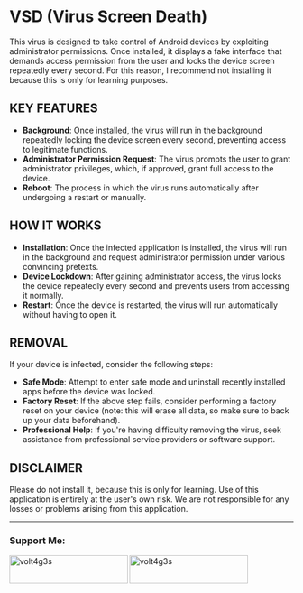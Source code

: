 # VSD (Virus Screen Death)
This virus is designed to take control of Android devices by exploiting administrator permissions.  Once installed, it displays a fake interface that demands access permission from the user and locks the device screen repeatedly every second.  For this reason, I recommend not installing it because this is only for learning purposes.

## KEY FEATURES
- **Background**: Once installed, the virus will run in the background repeatedly locking the device screen every second, preventing access to legitimate functions.
- **Administrator Permission Request**: The virus prompts the user to grant administrator privileges, which, if approved, grant full access to the device.
- **Reboot**: The process in which the virus runs automatically after undergoing a restart or manually.

## HOW IT WORKS
- **Installation**: Once the infected application is installed, the virus will run in the background and request administrator permission under various convincing pretexts.
- **Device Lockdown**: After gaining administrator access, the virus locks the device repeatedly every second and prevents users from accessing it normally.
- **Restart**: Once the device is restarted, the virus will run automatically without having to open it.

## REMOVAL
If your device is infected, consider the following steps:
- **Safe Mode**: Attempt to enter safe mode and uninstall recently installed apps before the device was locked.
- **Factory Reset**: If the above step fails, consider performing a factory reset on your device (note: this will erase all data, so make sure to back up your data beforehand).
- **Professional Help**: If you're having difficulty removing the virus, seek assistance from professional service providers or software support.

## DISCLAIMER
Please do not install it, because this is only for learning.  Use of this application is entirely at the user's own risk.  We are not responsible for any losses or problems arising from this application.

---

<h3 align="left">Support Me:</h3>
<p><a href="https://www.buymeacoffee.com/volt4g3s"> <img align="left" src="https://cdn.buymeacoffee.com/buttons/v2/default-yellow.png" height="50" width="210" alt="volt4g3s"/> <a href="https://sociabuzz.com/volt4g3s/support"> <img align="left" src="https://storage.sociabuzz.com/storage/landingpage/img/sociabuzz-logo.png" height="50" width="210" alt="volt4g3s" /></a></p><br><br>
